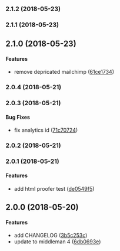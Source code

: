 <a name="2.1.2"></a>
### 2.1.2 (2018-05-23)




<a name="2.1.1"></a>
### 2.1.1 (2018-05-23)




<a name="2.1.0"></a>
## 2.1.0 (2018-05-23)


#### Features

*   remove depricated mailchimp ([61ce1734](https://github.com/wejustdostuff/wejustdostuff.com/commit/61ce17345287e9105ecd28542b3e500bb9dd2e7e))



<a name="2.0.4"></a>
### 2.0.4 (2018-05-21)




<a name="2.0.3"></a>
### 2.0.3 (2018-05-21)


#### Bug Fixes

*   fix analytics id ([71c70724](https://github.com/wejustdostuff/wejustdostuff.com/commit/71c70724ee1c760cdb7d56e686806ade70367f4d))



<a name="2.0.2"></a>
### 2.0.2 (2018-05-21)




<a name="2.0.1"></a>
### 2.0.1 (2018-05-21)


#### Features

*   add html proofer test ([de0549f5](https://github.com/wejustdostuff/wejustdostuff.com/commit/de0549f5100088be55a5af2870f3988db57dc026))



<a name="2.0.0"></a>
## 2.0.0 (2018-05-20)


#### Features

*   add CHANGELOG ([3b5c253c](https://github.com/wejustdostuff/wejustdostuff.com/commit/3b5c253c67b7daf958bb2605abee77065b6a8cc5))
*   update to middleman 4 ([6db0693e](https://github.com/wejustdostuff/wejustdostuff.com/commit/6db0693ec3fcc756b96d35a1d252ec1fa7deae51))



